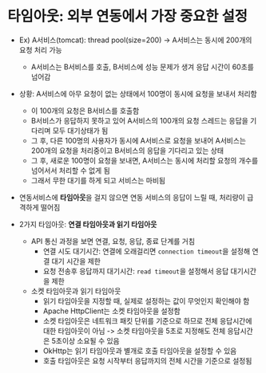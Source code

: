 # 타임아웃: 외부 연동에서 가장 중요한 설정
- Ex) A서비스(tomcat): thread pool(size=200) -> A서비스는 동시에 200개의 요청 처리 가능
  - A서비스는 B서비스를 호출, B서비스에 성능 문제가 생겨 응답 시간이 60초를 넘어감
- 상황: A서비스에 아무 요청이 없는 상태에서 100명이 동시에 요청을 보내서 처리함
  - 이 100개의 요청은 B서비스를 호출함
  - B서비스가 응답하지 못하고 있어 A서비스의 100개의 요청 스레드는 응답을 기다리며 모두 대기상태가 됨
  - 그 후, 다른 100명의 사용자가 동시에 A서비스로 요청을 보내어 A서비스는 200개의 요청을 처리중이고 B서비스의 응답을 기다리고 있는 상태
  - 그 후, 새로운 100명이 요청을 보내면, A서비스는 동시에 처리할 요청의 개수를 넘어서서 처리할 수 없게 됨
  - 그래서 무한 대기를 하게 되고 서비스는 마비됨
- 연동서비스에 **타임아웃**을 걸지 않으면 연동 서비스의 응답이 느릴 때, 처리량이 급격하게 떨어짐

- 2가지 타임아웃: **연결 타임아웃과 읽기 타임아웃**
  - API 통신 과정을 보면 연결, 요청, 응답, 종료 단계를 거침
    - 연결 시도 대기시간: 연결에 오래걸리면 `connection timeout`을 설정해 연결 대기 시간을 제한
    - 요청 전송후 응답까지 대기시간: `read timeout`을 설정해서 응답 대기시간을 제한
  - 소켓 타임아웃과 읽기 타임아웃
    - 읽기 타임아웃을 지정할 때, 실제로 설정하는 값이 무엇인지 확인해야 함
    - Apache HttpClient는 소켓 타임아웃을 설정함
    - 소켓 타임아웃은 네트워크 패킷 단위를 기준으로 하므로 전체 응답시간에 대한 타임아웃이 아님 -> 소켓 타임아웃을 5초로 지정해도 전체 응답시간은 5초이상 소요될 수 있음
    - OkHttp는 읽기 타임아웃과 별개로 호출 타임아웃을 설정할 수 있음
    - 호출 타임아웃은 요청 시작부터 응답까지의 전체 시간을 기준으로 설정됨
